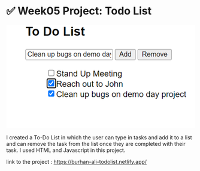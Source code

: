 # ✅ Week05 Project: Todo List

![](todoscreen.png)


I created a To-Do List in which the user can type in tasks and add it to a list and can remove the task from the list once they are completed with their task. I used HTML and Javascript in this project.

link to the project : https://burhan-ali-todolist.netlify.app/


